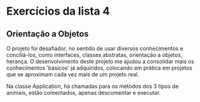 # Exercícios da lista 4 
## Orientação a Objetos

O projeto foi desafiador, no sentido de usar diversos conhecimentos e conciliá-los, como interfaces, classes abstratas, orientação a objetos, herança. 
O desenvolvimento deste projeto me ajudou a consolidar mais os conhecimentos 'básicos' já adquiridos, colocando em prática em projetos que se aproximam cada vez mais de um projeto real.




Na classe Application, há chamadas para os métodos dos 3 tipos de animais, estão comentados, apenas descomentar e executar.
